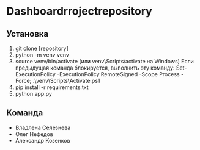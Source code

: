 # Dashboardrrojectrepository
## Установка
1. git clone [repository]
2. python -m venv venv
3. source venv/bin/activate (или venv\Scripts\activate на Windows)
Если предыдущая команда блокируется, выполнить эту команду:
Set-ExecutionPolicy -ExecutionPolicy RemoteSigned -Scope Process -Force; .\venv\Scripts\Activate.ps1
4. pip install -r requirements.txt
5. python app.py

## Команда
- Владлена Селезнева
- Олег Нефедов
- Александр Козенков

